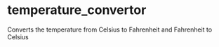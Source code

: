 # temperature_convertor
Converts the temperature from Celsius to Fahrenheit and Fahrenheit to Celsius
